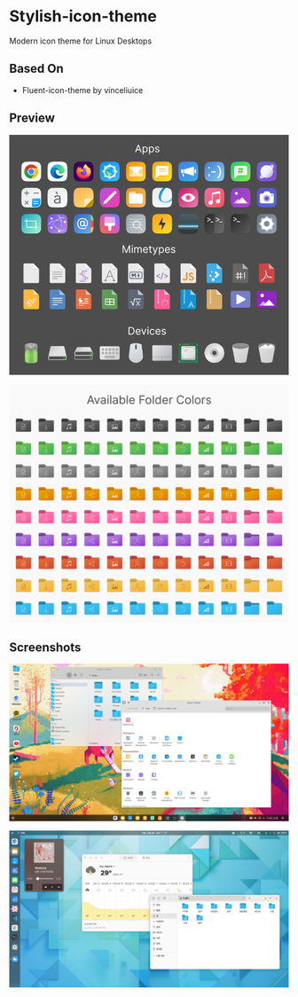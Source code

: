 # Stylish-icon-theme
Modern icon theme for Linux Desktops

## Based On

* Fluent-icon-theme by vinceliuice

## Preview

![preview](images/icon-preview.png)

![folder-colors](images/folder-color-icons.png)

## Screenshots

![kde](images/kde_screenshot.png)

![gnome](images/gnome_screenshot.png)
